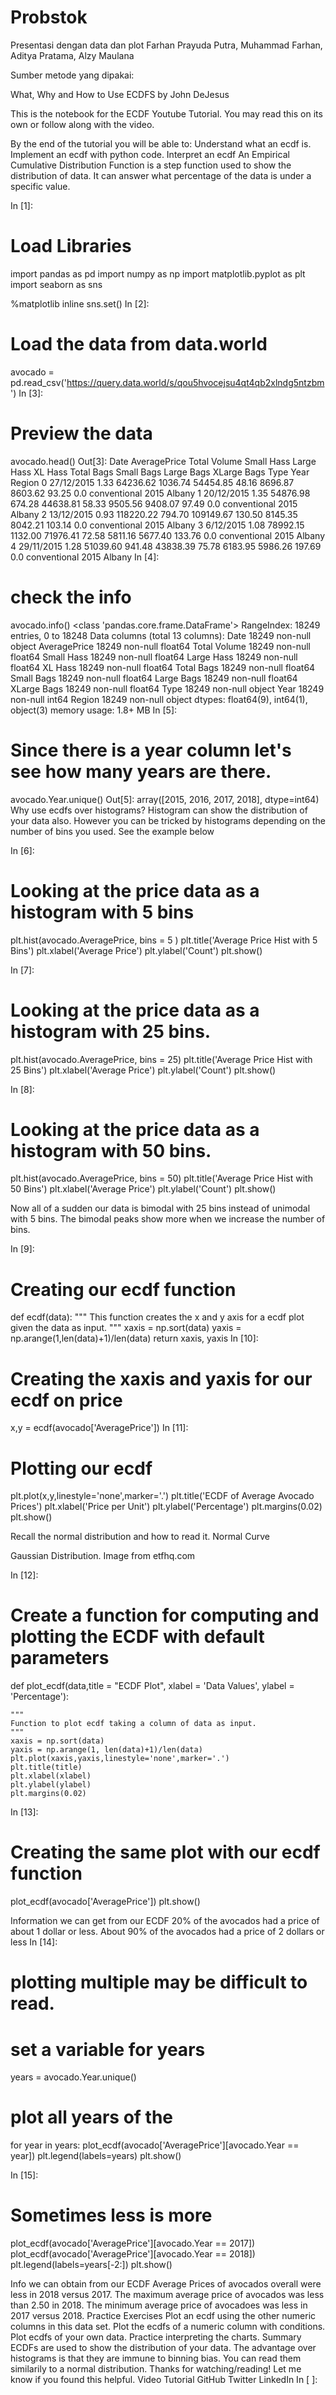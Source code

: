 # Probstok
Presentasi dengan data dan plot
Farhan Prayuda Putra, Muhammad Farhan, Aditya Pratama, Alzy Maulana

Sumber metode yang dipakai:


What, Why and How to Use ECDFS
by John DeJesus

This is the notebook for the ECDF Youtube Tutorial. You may read this on its own or follow along with the video.

By the end of the tutorial you will be able to:
Understand what an ecdf is.
Implement an ecdf with python code.
Interpret an ecdf
An Empirical Cumulative Distribution Function is a step function used to show the distribution of data. It can answer what percentage of the data is under a specific value.

In [1]:
# Load Libraries
import pandas as pd
import numpy as np
import matplotlib.pyplot as plt
import seaborn as sns

%matplotlib inline
sns.set()
In [2]:
# Load the data from data.world
avocado = pd.read_csv('https://query.data.world/s/qou5hvocejsu4qt4qb2xlndg5ntzbm')
In [3]:
# Preview the data
avocado.head()
Out[3]:
Date	AveragePrice	Total Volume	Small Hass	Large Hass	XL Hass	Total Bags	Small Bags	Large Bags	XLarge Bags	Type	Year	Region
0	27/12/2015	1.33	64236.62	1036.74	54454.85	48.16	8696.87	8603.62	93.25	0.0	conventional	2015	Albany
1	20/12/2015	1.35	54876.98	674.28	44638.81	58.33	9505.56	9408.07	97.49	0.0	conventional	2015	Albany
2	13/12/2015	0.93	118220.22	794.70	109149.67	130.50	8145.35	8042.21	103.14	0.0	conventional	2015	Albany
3	6/12/2015	1.08	78992.15	1132.00	71976.41	72.58	5811.16	5677.40	133.76	0.0	conventional	2015	Albany
4	29/11/2015	1.28	51039.60	941.48	43838.39	75.78	6183.95	5986.26	197.69	0.0	conventional	2015	Albany
In [4]:
# check the info
avocado.info()
<class 'pandas.core.frame.DataFrame'>
RangeIndex: 18249 entries, 0 to 18248
Data columns (total 13 columns):
Date            18249 non-null object
AveragePrice    18249 non-null float64
Total Volume    18249 non-null float64
Small Hass      18249 non-null float64
Large Hass      18249 non-null float64
XL Hass         18249 non-null float64
Total Bags      18249 non-null float64
Small Bags      18249 non-null float64
Large Bags      18249 non-null float64
XLarge Bags     18249 non-null float64
Type            18249 non-null object
Year            18249 non-null int64
Region          18249 non-null object
dtypes: float64(9), int64(1), object(3)
memory usage: 1.8+ MB
In [5]:
# Since there is a year column let's see how many years are there.
avocado.Year.unique()
Out[5]:
array([2015, 2016, 2017, 2018], dtype=int64)
Why use ecdfs over histograms?
Histogram can show the distribution of your data also. However you can be tricked by histograms depending on the number of bins you used. See the example below

In [6]:
# Looking at the price data as a histogram with 5 bins
plt.hist(avocado.AveragePrice, bins = 5 )
plt.title('Average Price Hist with 5 Bins')
plt.xlabel('Average Price')
plt.ylabel('Count')
plt.show()

In [7]:
# Looking at the price data as a histogram with 25 bins.
plt.hist(avocado.AveragePrice, bins = 25)
plt.title('Average Price Hist with 25 Bins')
plt.xlabel('Average Price')
plt.ylabel('Count')
plt.show()

In [8]:
# Looking at the price data as a histogram with 50 bins.
plt.hist(avocado.AveragePrice, bins = 50)
plt.title('Average Price Hist with 50 Bins')
plt.xlabel('Average Price')
plt.ylabel('Count')
plt.show()

Now all of a sudden our data is bimodal with 25 bins instead of unimodal with 5 bins. The bimodal peaks show more when we increase the number of bins.

In [9]:
# Creating our ecdf function
def ecdf(data):
    """ 
    This function creates the x and y axis for a ecdf
    plot given the data as input.
    """
    xaxis = np.sort(data)
    yaxis = np.arange(1,len(data)+1)/len(data)
    return xaxis, yaxis
In [10]:
# Creating the xaxis and yaxis for our ecdf on price
x,y = ecdf(avocado['AveragePrice'])
In [11]:
# Plotting our ecdf
plt.plot(x,y,linestyle='none',marker='.')
plt.title('ECDF of Average Avocado Prices')
plt.xlabel('Price per Unit')
plt.ylabel('Percentage')
plt.margins(0.02)
plt.show()

Recall the normal distribution and how to read it.
Normal Curve

Gaussian Distribution. Image from etfhq.com

In [12]:
# Create a function for computing and plotting the ECDF with default parameters
def plot_ecdf(data,title = "ECDF Plot", xlabel = 'Data Values', ylabel = 'Percentage'):
    
    """ 
    Function to plot ecdf taking a column of data as input.
    """
    xaxis = np.sort(data)
    yaxis = np.arange(1, len(data)+1)/len(data)
    plt.plot(xaxis,yaxis,linestyle='none',marker='.')
    plt.title(title)
    plt.xlabel(xlabel)
    plt.ylabel(ylabel)
    plt.margins(0.02)
In [13]:
# Creating the same plot with our ecdf function
plot_ecdf(avocado['AveragePrice'])
plt.show()

Information we can get from our ECDF
20% of the avocados had a price of about 1 dollar or less.
About 90% of the avocados had a price of 2 dollars or less
In [14]:
# plotting multiple may be difficult to read.

# set a variable for years
years = avocado.Year.unique()

# plot all years of the 
for year in years:
    plot_ecdf(avocado['AveragePrice'][avocado.Year == year])
plt.legend(labels=years)
plt.show()

In [15]:
# Sometimes less is more

plot_ecdf(avocado['AveragePrice'][avocado.Year == 2017])
plot_ecdf(avocado['AveragePrice'][avocado.Year == 2018])
plt.legend(labels=years[-2:])
plt.show()

Info we can obtain from our ECDF
Average Prices of avocados overall were less in 2018 versus 2017.
The maximum average price of avocados was less than 2.50 in 2018.
The minimum average price of avocadoes was less in 2017 versus 2018.
Practice Exercises
Plot an ecdf using the other numeric columns in this data set.
Plot the ecdfs of a numeric column with conditions.
Plot ecdfs of your own data.
Practice interpreting the charts.
Summary
ECDFs are used to show the distribution of your data.
The advantage over histograms is that they are immune to binning bias.
You can read them similarily to a normal distribution.
Thanks for watching/reading! Let me know if you found this helpful.
Video Tutorial
GitHub
Twitter
LinkedIn
In [ ]:
